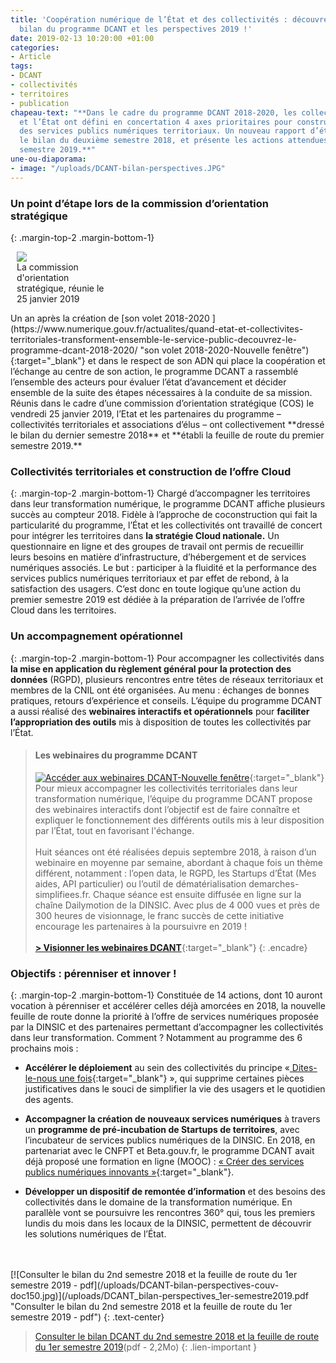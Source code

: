 ```yaml
---
title: 'Coopération numérique de l’État et des collectivités : découvrez le dernier
  bilan du programme DCANT et les perspectives 2019 !'
date: 2019-02-13 10:20:00 +01:00
categories:
- Article
tags:
- DCANT
- collectivités
- territoires
- publication
chapeau-text: "**Dans le cadre du programme DCANT 2018-2020, les collectivités territoriales
  et l’État ont défini en concertation 4 axes prioritaires pour construire ensemble
  des services publics numériques territoriaux. Un nouveau rapport d’étape dresse
  le bilan du deuxième semestre 2018, et présente les actions attendues pour le premier
  semestre 2019.**"
une-ou-diaporama:
- image: "/uploads/DCANT-bilan-perspectives.JPG"
---
```


### Un point d’étape lors de la commission d’orientation stratégique
{: .margin-top-2 .margin-bottom-1}
<figure class='image-right' style='width: 30%; margin-left: 10px;'>
  <img src="/uploads/DCANT_COS_2019fevrier.JPG"/>
  <figcaption>La commission d'orientation stratégique, réunie le 25 janvier 2019</figcaption>
</figure>
Un an après la création de [son volet 2018-2020 ](https://www.numerique.gouv.fr/actualites/quand-etat-et-collectivites-territoriales-transforment-ensemble-le-service-public-decouvrez-le-programme-dcant-2018-2020/ "son volet 2018-2020-Nouvelle fenêtre"){:target="_blank"} et dans le respect de son ADN qui place la coopération et l’échange au centre de son action, le programme DCANT a rassemblé l’ensemble des acteurs pour évaluer l’état d’avancement et décider ensemble de la suite des étapes nécessaires à la conduite de sa mission. Réunis dans le cadre d’une commission d’orientation stratégique (COS) le vendredi 25 janvier 2019, l’Etat et les partenaires du programme – collectivités territoriales et associations d’élus – ont collectivement **dressé le bilan du dernier semestre 2018** et **établi la feuille de route du premier semestre 2019.**

### Collectivités territoriales et construction de l’offre Cloud
{: .margin-top-2 .margin-bottom-1}
Chargé d’accompagner les territoires dans leur transformation numérique, le programme DCANT affiche plusieurs succès au compteur 2018.
Fidèle à l’approche de coconstruction qui fait la particularité du programme, l’État et les collectivités ont travaillé de concert pour intégrer les territoires dans **la stratégie Cloud nationale.** Un questionnaire en ligne et des groupes de travail ont permis de recueillir leurs besoins en matière d’infrastructure, d’hébergement et de services numériques associés. Le but : participer à la fluidité et la performance des services publics numériques territoriaux et par effet de rebond, à la satisfaction des usagers. C’est donc en toute logique qu’une action du premier semestre 2019 est dédiée à la préparation de l’arrivée de l’offre Cloud dans les territoires.

### Un accompagnement opérationnel
{: .margin-top-2 .margin-bottom-1}
Pour accompagner les collectivités dans **la mise en application du règlement général pour la protection des données** (RGPD), plusieurs rencontres entre têtes de réseaux territoriaux et membres de la CNIL ont été organisées. Au menu : échanges de bonnes pratiques, retours d’expérience et conseils.
L’équipe du programme DCANT a aussi réalisé des **webinaires interactifs et opérationnels** pour **faciliter l’appropriation des outils** mis à disposition de toutes les collectivités par l’État.

> #### Les webinaires du programme DCANT
> [![Accéder aux webinaires DCANT-Nouvelle fenêtre](/uploads/webinaires-DCANT2.png)](https://www.dailymotion.com/playlist/x5s9yi "Accéder aux webinaires DCANT-Nouvelle fenêtre"){:target="_blank"}
> Pour mieux accompagner les collectivités territoriales dans leur transformation numérique, l’équipe du programme DCANT propose des webinaires interactifs dont l’objectif est de faire connaître et expliquer le fonctionnement des différents outils mis à leur disposition par l’État, tout en favorisant l'échange.
> <br><br>
> Huit séances ont été réalisées depuis septembre 2018, à raison d’un webinaire en moyenne par semaine, abordant à chaque fois un thème différent, notamment : l’open data, le RGPD, les Startups d’État (Mes aides, API particulier) ou l’outil de dématérialisation demarches-simplifiees.fr. Chaque séance est ensuite diffusée en ligne sur la chaîne Dailymotion de la DINSIC. Avec plus de 4 000 vues et près de 300 heures de visionnage, le franc succès de cette initiative encourage les partenaires à la poursuivre en 2019 !
> <br><br>
> [**> Visionner les webinaires DCANT**](https://www.dailymotion.com/playlist/x5s9yi "Visionner les webinaires DCANT-Nouvelle fenêtre"){:target="_blank"}
{: .encadre}

### Objectifs : pérenniser et innover !
{: .margin-top-2 .margin-bottom-1}
Constituée de 14 actions, dont 10 auront vocation à pérenniser et accélérer celles déjà amorcées en 2018, la nouvelle feuille de route donne la priorité à l’offre de services numériques proposée par la DINSIC et des partenaires permettant d’accompagner les collectivités dans leur transformation. Comment ? Notamment au programme des 6 prochains mois :

* **Accélérer le déploiement** au sein des collectivités du principe «[ Dites-le-nous une fois](https://www.numerique.gouv.fr/actualites/simplification-des-demarches-administratives-dites-le-nous-une-fois-passe-a-la-vitesse-superieure/ "Dites-le-nous une fois-Nouvelle fenêtre"){:target="_blank"}
  », qui supprime certaines pièces justificatives dans le souci de simplifier la vie des usagers et le quotidien des agents.

* **Accompagner la création de nouveaux services numériques** à travers un **programme de pré-incubation de Startups de territoires**, avec l’incubateur de services publics numériques de la DINSIC. En 2018, en partenariat avec le CNFPT et Beta.gouv.fr, le programme DCANT avait déjà proposé une formation en ligne (MOOC) : [« Créer des services publics numériques innovants »](https://www.dailymotion.com/playlist/x652si "Créer des services publics numériques innovants- Nouvelle fenêtre"){:target="_blank"}.

* **Développer un dispositif de remontée d’information** et des besoins des collectivités dans le domaine de la transformation numérique. En parallèle vont se poursuivre les rencontres 360° qui, tous les premiers lundis du mois dans les locaux de la DINSIC, permettent de découvrir les solutions numériques de l’État.

<br>
<br>
[![Consulter le bilan du 2nd semestre 2018 et la feuille de route du 1er semestre 2019 - pdf](/uploads/DCANT-bilan-perspectives-couv-doc150.jpg)](/uploads/DCANT_bilan-perspectives_1er-semestre2019.pdf "Consulter le bilan du 2nd semestre 2018 et la feuille de route du 1er semestre 2019 - pdf")
{: .text-center}

> [Consulter le bilan DCANT du 2nd semestre 2018 et la feuille de route du 1er semestre 2019](/uploads/DCANT_bilan-perspectives_1er-semestre2019.pdf "Consulter le bilan du 1er semestre 2018 et la feuille de route du 1er semestre 2019 - pdf")(pdf - 2,2Mo)
{: .lien-important }